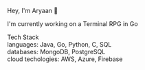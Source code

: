 Hey, I'm Aryaan 👋     

I'm currently working on a Terminal RPG in Go

Tech Stack    
languages: Java, Go, Python, C, SQL     
databases: MongoDB, PostgreSQL     
cloud techologies: AWS, Azure, Firebase     


